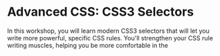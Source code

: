 # Advanced CSS: CSS3 Selectors

In this workshop, you will learn modern CSS3 selectors that will let you write more powerful, specific CSS rules. You'll strengthen your CSS rule writing muscles, helping you be more comfortable in the <style> tag.

The workshop will be a mix of lectures and hands-on exercises in pairs. It will be taught by {{ teacher_name }}, {{ teacher_description }}.

This is a great follow-up workshop for those who attended our Intro to HTML & CSS workshop.

**Topics covered**

- CSS attribute selectors
- CSS3 form pseudo-classes
- CSS3 structural selectors
- CSS3 pseudo-elements

**Slides**

[https://www.teaching-materials.org/css3-selectors/](https://www.teaching-materials.org/css3-selectors/)

**Prerequisites**

Attendees should be comfortable with HTML and CSS fundamentals (HTML tags and attributes, CSS selectors). That means that you either attended our Intro to HTML & CSS workshop or you learned those concepts online.

You can review them online at a few places:
- Khan Academy's HTML & CSS course
- Codecademy's HTML & CSS course
- GDI SF's HTML & CSS slides

**Tech requirements**

- Your laptop (Mac, PC, Linux) and charger
- A modern web browser (Chrome, Firefox, Safari)
- A text editor - we recommend either Sublime Text 2 or Atom (both free)

*If you do not have a laptop, please contact the instructors. We have a limited number of Chromebooks for students to borrow.*

**Payment**

Payment is required to attend. If you'd like to attend but cannot afford the cost, [click here to request a scholarship](https://docs.google.com/forms/d/e/1FAIpQLSfiUBN4yve3L7iociXzcqNgEtrljsn_7mCgZ3eUtvAEr3bcQg/viewform). Due to the number of applications, only the scholarship recipient will receive an email a few days before the workshop. Thank you for your understanding!


